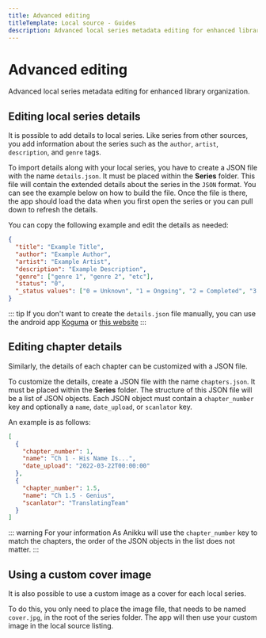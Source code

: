 ```yaml
---
title: Advanced editing
titleTemplate: Local source - Guides
description: Advanced local series metadata editing for enhanced library organization.
---
```


# Advanced editing
Advanced local series metadata editing for enhanced library organization.

## Editing local series details

It is possible to add details to local series.
Like series from other sources, you add information about the series such as the `author`, `artist`, `description`, and `genre` tags.

To import details along with your local series, you have to create a JSON file with the name `details.json`.
It must be placed within the **Series** folder.
This file will contain the extended details about the series in the `JSON` format.
You can see the example below on how to build the file.
Once the file is there, the app should load the data when you first open the series or you can pull down to refresh the details.

You can copy the following example and edit the details as needed:

```json
{
  "title": "Example Title",
  "author": "Example Author",
  "artist": "Example Artist",
  "description": "Example Description",
  "genre": ["genre 1", "genre 2", "etc"],
  "status": "0",
  "_status values": ["0 = Unknown", "1 = Ongoing", "2 = Completed", "3 = Licensed", "4 = Publishing finished", "5 = Cancelled", "6 = On hiatus"]
}
```
::: tip
If you don't want to create the `details.json` file manually, you can use the android app [Koguma](https://github.com/ghostbear/koguma/releases/latest) or [this website](https://anikku-local.netlify.app/manga)
:::

## Editing chapter details

Similarly, the details of each chapter can be customized with a JSON file.

To customize the details, create a JSON file with the name `chapters.json`.
It must be placed within the **Series** folder.
The structure of this JSON file will be a list of JSON objects.
Each JSON object must contain a `chapter_number` key and optionally a `name`, `date_upload`, or `scanlator` key.

An example is as follows:

```json
[
  {
    "chapter_number": 1,
    "name": "Ch 1 - His Name Is...",
    "date_upload": "2022-03-22T00:00:00"
  },
  {
    "chapter_number": 1.5,
    "name": "Ch 1.5 - Genius",
    "scanlator": "TranslatingTeam"
  }
]
```
::: warning For your information
As Anikku will use the `chapter_number` key to match the chapters, the order of the JSON objects in the list does not matter.
:::

## Using a custom cover image

It is also possible to use a custom image as a cover for each local series.

To do this, you only need to place the image file, that needs to be named `cover.jpg`, in the root of the series folder.
The app will then use your custom image in the local source listing.

<style scoped>
  @import "../../../.vitepress/theme/styles/tree.styl"
</style>

